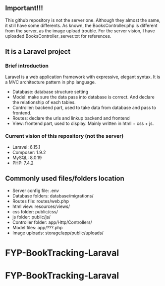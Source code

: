 ## Important!!!
This github repository is not the server one.
Although they almost the same, it still have some differents.
As known, the BooksController.php is different from the server, as the image upload trouble. For the server vision, I have uploaded BooksController_server.txt for references.

## It is a Laravel project

### Brief introduction
Laravel is a web application framework with expressive, elegant syntax. It is a MVC architecture pattern in php language.

- Database: database structure setting
- Model: make sure the data pass into database is correct. And declare the relationship of each tables.
- Controller: backend part, used to take data from database and pass to frontend.
- Routes: declare the urls and linkup backend and frontend
- View: frontend part, used to display. Mainly written in html + css + js.

### Current vision of this repository (not the server)
- Laravel: 6.15.1
- Composer: 1.9.2
- MySQL: 8.0.19
- PHP: 7.4.2

## Commonly used files/folders location

- Server config file: .env
- Database folders: database/migrations/
- Routes file: routes/web.php
- html view: resources/views/
- css folder: public/css/
- js folder: public/js/
- Controller folder: app/Http/Controllers/
- Model files: app/???.php
- Image uploads: storage/app/public/uploads/
# FYP-BookTracking-Laraval
# FYP-BookTracking-Laraval
